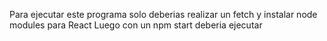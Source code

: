 Para ejecutar este programa solo deberias realizar un fetch y instalar node modules para React
Luego con un npm start deberia ejecutar